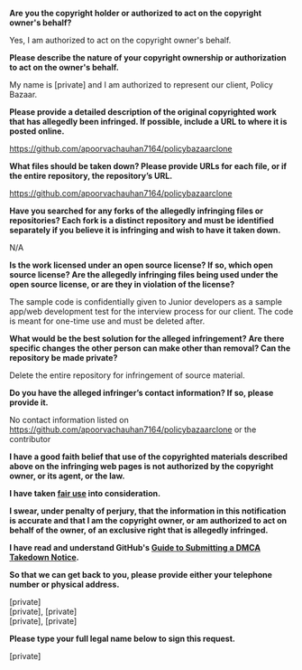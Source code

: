 **Are you the copyright holder or authorized to act on the copyright owner's behalf?**

Yes, I am authorized to act on the copyright owner's behalf.

**Please describe the nature of your copyright ownership or authorization to act on the owner's behalf.**

My name is [private] and I am authorized to represent our client, Policy Bazaar.

**Please provide a detailed description of the original copyrighted work that has allegedly been infringed. If possible, include a URL to where it is posted online.**

https://github.com/apoorvachauhan7164/policybazaarclone

**What files should be taken down? Please provide URLs for each file, or if the entire repository, the repository’s URL.**

https://github.com/apoorvachauhan7164/policybazaarclone

**Have you searched for any forks of the allegedly infringing files or repositories? Each fork is a distinct repository and must be identified separately if you believe it is infringing and wish to have it taken down.**

N/A

**Is the work licensed under an open source license? If so, which open source license? Are the allegedly infringing files being used under the open source license, or are they in violation of the license?**

The sample code is confidentially given to Junior developers as a sample app/web development test for the interview process for our client. The code is meant for one-time use and must be deleted after.

**What would be the best solution for the alleged infringement? Are there specific changes the other person can make other than removal? Can the repository be made private?**

Delete the entire repository for infringement of source material.

**Do you have the alleged infringer’s contact information? If so, please provide it.**

No contact information listed on https://github.com/apoorvachauhan7164/policybazaarclone or the contributor

**I have a good faith belief that use of the copyrighted materials described above on the infringing web pages is not authorized by the copyright owner, or its agent, or the law.**

**I have taken <a href="https://www.lumendatabase.org/topics/22">fair use</a> into consideration.**

**I swear, under penalty of perjury, that the information in this notification is accurate and that I am the copyright owner, or am authorized to act on behalf of the owner, of an exclusive right that is allegedly infringed.**

**I have read and understand GitHub's <a href="https://docs.github.com/articles/guide-to-submitting-a-dmca-takedown-notice/">Guide to Submitting a DMCA Takedown Notice</a>.**

**So that we can get back to you, please provide either your telephone number or physical address.**

[private]  
[private], [private]  
[private], [private]  

**Please type your full legal name below to sign this request.**

[private]  
